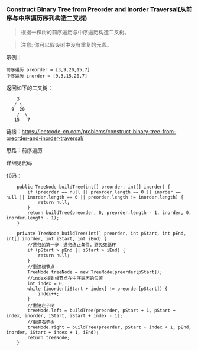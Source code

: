 ### Construct Binary Tree from Preorder and Inorder Traversal(从前序与中序遍历序列构造二叉树)

> 根据一棵树的前序遍历与中序遍历构造二叉树。

> 注意: 你可以假设树中没有重复的元素。

示例：
```
前序遍历 preorder = [3,9,20,15,7]
中序遍历 inorder = [9,3,15,20,7]
```
返回如下的二叉树：
```
    3
   / \
  9  20
    /  \
   15   7
```

链接：https://leetcode-cn.com/problems/construct-binary-tree-from-preorder-and-inorder-traversal/

思路：前序遍历

详细见代码

代码：
```
    public TreeNode buildTree(int[] preorder, int[] inorder) {
        if (preorder == null || preorder.length == 0 || inorder == null || inorder.length == 0 || preorder.length != inorder.length) {
            return null;
        }
        return buildTree(preorder, 0, preorder.length - 1, inorder, 0, inorder.length - 1);
    }

    private TreeNode buildTree(int[] preorder, int pStart, int pEnd, int[] inorder, int iStart, int iEnd) {
        //递归的第一步：递归终止条件，避免死循环
        if (pStart > pEnd || iStart > iEnd) {
            return null;
        }
        //重建根节点
        TreeNode treeNode = new TreeNode(preorder[pStart]);
        //index找到根节点在中序遍历的位置
        int index = 0;
        while (inorder[iStart + index] != preorder[pStart]) {
            index++;
        }
        //重建左子树
        treeNode.left = buildTree(preorder, pStart + 1, pStart + index, inorder, iStart, iStart + index - 1);
        //重建右子树
        treeNode.right = buildTree(preorder, pStart + index + 1, pEnd, inorder, iStart + index + 1, iEnd);
        return treeNode;
    }
```